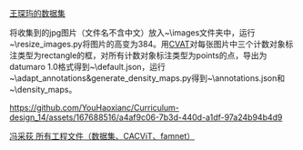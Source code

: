 [王琛玙的数据集](https://pan.baidu.com/s/1O2W36ViBzHlsMIIVD-OJig?pwd=xx4w)

将收集到的jpg图片（文件名不含中文）放入~\images文件夹中，运行~\resize_images.py将图片的高变为384。用[CVAT](https://app.cvat.ai/)对每张图片中三个计数对象标注类型为rectangle的框，对所有计数对象标注类型为points的点，导出为datumaro 1.0格式得到~\default.json，运行~\adapt_annotations&generate_density_maps.py得到~\annotations.json和~\density_maps。

https://github.com/YouHaoxianc/Curriculum-design_14/assets/167688516/a4af9c06-7b3d-440d-a1df-97a24b94b4d9

[冯采荻 所有工程文件（数据集、CACViT、famnet）](https://pan.baidu.com/s/1A-nBw_yb654rpOCTIxKwNA?pwd=0208)
